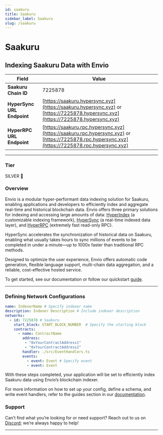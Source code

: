 ```yaml
---
id: saakuru
title: Saakuru
sidebar_label: Saakuru
slug: /saakuru
---
```


# Saakuru

## Indexing Saakuru Data with Envio

| **Field**                     | **Value**                                                                                          |
|-------------------------------|----------------------------------------------------------------------------------------------------|
| **Saakuru Chain ID**     | 7225878                                                                                            |
| **HyperSync URL Endpoint**    | [https://saakuru.hypersync.xyz](https://saakuru.hypersync.xyz) or [https://7225878.hypersync.xyz](https://7225878.hypersync.xyz) |
| **HyperRPC URL Endpoint**     | [https://saakuru.rpc.hypersync.xyz](https://saakuru.rpc.hypersync.xyz) or [https://7225878.rpc.hypersync.xyz](https://7225878.rpc.hypersync.xyz) |

---

### Tier

SILVER 🥈

### Overview

Envio is a modular hyper-performant data indexing solution for Saakuru, enabling applications and developers to efficiently index and aggregate real-time and historical blockchain data. Envio offers three primary solutions for indexing and accessing large amounts of data: [HyperIndex](/docs/HyperIndex/overview) (a customizable indexing framework), [HyperSync](/docs/HyperSync/overview) (a real-time indexed data layer), and [HyperRPC](/docs/HyperSync/overview-hyperrpc) (extremely fast read-only RPC).

HyperSync accelerates the synchronization of historical data on Saakuru, enabling what usually takes hours to sync millions of events to be completed in under a minute—up to 1000x faster than traditional RPC methods.

Designed to optimize the user experience, Envio offers automatic code generation, flexible language support, multi-chain data aggregation, and a reliable, cost-effective hosted service.

To get started, see our documentation or follow our quickstart [guide](/docs/HyperIndex/contract-import).

---

### Defining Network Configurations

```yaml
name: IndexerName # Specify indexer name
description: Indexer Description # Include indexer description
networks:
  - id: 7225878 # Saakuru  
    start_block: START_BLOCK_NUMBER  # Specify the starting block
    contracts:
      - name: ContractName
        address:
         - "0xYourContractAddress1"
         - "0xYourContractAddress2"
        handler: ./src/EventHandlers.ts
        events:
          - event: Event # Specify event
          - event: Event
```

With these steps completed, your application will be set to efficiently index Saakuru data using Envio’s blockchain indexer.

For more information on how to set up your config, define a schema, and write event handlers, refer to the guides section in our [documentation](/docs/HyperIndex/configuration-file).

### Support

Can’t find what you’re looking for or need support? Reach out to us on [Discord](https://discord.com/invite/Q9qt8gZ2fX); we’re always happy to help!

---
